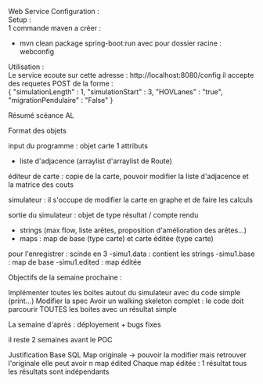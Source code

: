 Web Service Configuration :  
  Setup :  
  1 commande maven a créer :
  - mvn clean package spring-boot:run avec pour dossier racine : webconfig

  Utilisation :  
  Le service ecoute sur cette adresse : http://localhost:8080/config
  il accepte des requetes POST de la forme :  
  { "simulationLength" : 1, "simulationStart" : 3, "HOVLanes" : "true", "migrationPendulaire" : "False" }
  

Résumé scéance AL

Format des objets

input du programme : objet carte
1 attributs
- liste d'adjacence (arraylist d'arraylist de Route)

éditeur de carte : copie de la carte, pouvoir modifier la liste d'adjacence et la matrice des couts

simulateur : il s'occupe de modifier la carte en graphe et de faire les calculs

sortie du simulateur : objet de type résultat / compte rendu

- strings (max flow, liste arêtes, proposition d'amélioration des arêtes...)
- maps : map de base (type carte) et carte éditée (type carte)

pour l'enregistrer : scinde en 3 
-simu1.data : contient les strings
-simu1.base : map de base
-simu1.edited : map éditée

Objectifs de la semaine prochaine :

Implémenter toutes les boites autout du simulateur avec du code simple (print...)
Modifier la spec
Avoir un walking skeleton complet : le code doit parcourir TOUTES les boites avec un résultat simple

La semaine d'après : déployement + bugs fixes

il reste 2 semaines avant le POC

Justification Base SQL
Map originale -> pouvoir la modifier mais retrouver l'originale
elle peut avoir n map édited
Chaque map éditée : 1 résultat
tous les résultats sont indépendants
